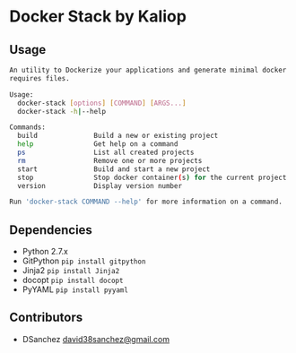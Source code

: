 Docker Stack by Kaliop
======================

Usage
-----
```bash
An utility to Dockerize your applications and generate minimal docker
requires files.

Usage:
  docker-stack [options] [COMMAND] [ARGS...]
  docker-stack -h|--help

Commands:
  build              Build a new or existing project
  help               Get help on a command
  ps                 List all created projects
  rm                 Remove one or more projects
  start              Build and start a new project
  stop               Stop docker container(s) for the current project
  version            Display version number

Run 'docker-stack COMMAND --help' for more information on a command.
```

Dependencies
------------
* Python 2.7.x
* GitPython `pip install gitpython`
* Jinja2 `pip install Jinja2`
* docopt `pip install docopt`
* PyYAML `pip install pyyaml`

Contributors
------------
* DSanchez <david38sanchez@gmail.com>

